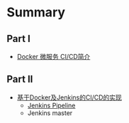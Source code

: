 # Summary

## Part I

* [Docker 微服务 CI/CD简介](README.md)

## Part II

* [基于Docker及Jenkins的CI/CD的实现](part-ii/ji-yu-docker-ji-jenkins-de-ci-cd-de-shi-xian.md)
  * [Jenkins Pipeline](part-ii/jenkins-pipeline.md)
  * Jenkins master



